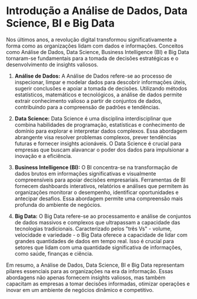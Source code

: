 # Introdução a Análise de Dados, Data Science, BI e Big Data

Nos últimos anos, a revolução digital transformou significativamente a forma como as organizações lidam com dados e informações. Conceitos como Análise de Dados, Data Science, Business Intelligence (BI) e Big Data tornaram-se fundamentais para a tomada de decisões estratégicas e o desenvolvimento de insights valiosos.

1. **Análise de Dados:**
A Análise de Dados refere-se ao processo de inspecionar, limpar e modelar dados para descobrir informações úteis, sugerir conclusões e apoiar a tomada de decisões. Utilizando métodos estatísticos, matemáticos e tecnológicos, a análise de dados permite extrair conhecimento valioso a partir de conjuntos de dados, contribuindo para a compreensão de padrões e tendências.

2. **Data Science:**
Data Science é uma disciplina interdisciplinar que combina habilidades de programação, estatísticas e conhecimento de domínio para explorar e interpretar dados complexos. Essa abordagem abrangente visa resolver problemas complexos, prever tendências futuras e fornecer insights acionáveis. O Data Science é crucial para empresas que buscam alavancar o poder dos dados para impulsionar a inovação e a eficiência.

3. **Business Intelligence (BI):**
O BI concentra-se na transformação de dados brutos em informações significativas e visualmente compreensíveis para apoiar decisões empresariais. Ferramentas de BI fornecem dashboards interativos, relatórios e análises que permitem às organizações monitorar o desempenho, identificar oportunidades e antecipar desafios. Essa abordagem permite uma compreensão mais profunda do ambiente de negócios.

4. **Big Data:**
O Big Data refere-se ao processamento e análise de conjuntos de dados massivos e complexos que ultrapassam a capacidade das tecnologias tradicionais. Caracterizado pelos "três Vs" - volume, velocidade e variedade - o Big Data oferece a capacidade de lidar com grandes quantidades de dados em tempo real. Isso é crucial para setores que lidam com uma quantidade significativa de informações, como saúde, finanças e ciência.

Em resumo, a Análise de Dados, Data Science, BI e Big Data representam pilares essenciais para as organizações na era da informação. Essas abordagens não apenas fornecem insights valiosos, mas também capacitam as empresas a tomar decisões informadas, otimizar operações e inovar em um ambiente de negócios dinâmico e competitivo.